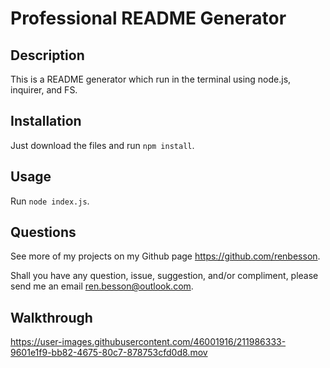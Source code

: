 # Professional README Generator

## Description

This is a README generator which run in the terminal using node.js, inquirer, and FS.

## Installation

Just download the files and run ```npm install```.

## Usage

Run ```node index.js```.
    
    
## Questions
    
See more of my projects on my Github page https://github.com/renbesson.

Shall you have any question, issue, suggestion, and/or compliment, please send me an email ren.besson@outlook.com.

## Walkthrough


https://user-images.githubusercontent.com/46001916/211986333-9601e1f9-bb82-4675-80c7-878753cfd0d8.mov

